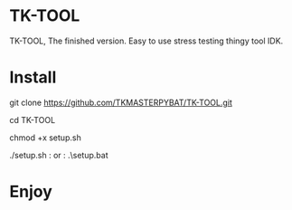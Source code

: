 # TK-TOOL
TK-TOOL, The finished version. Easy to use stress testing thingy tool IDK.

# Install
git clone https://github.com/TKMASTERPYBAT/TK-TOOL.git



cd TK-TOOL



chmod +x setup.sh



./setup.sh : or : .\setup.bat

# Enjoy
